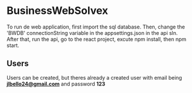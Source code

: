 # BusinessWebSolvex

To run de web application, first import the sql database. Then, change the 'BWDB' connectionString variable in the appsettings.json in the api sln.
After that, run the api, go to the react project, excute npm install, then npm start.

## Users

Users can be created, but theres already a created user with email being **jlbello24@gmail.com** and password **123**
